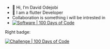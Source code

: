 - 👋 Hi, I’m David Odejobi
- 🌱 I am a flutter Developer
- Collaboration is something i will be intrested in
- [![Software | 100 Days of Code](https://www.software.com/badges/100-days-of-code)](https://www.software.com/100-days-of-code)

Right badge:

[![Challenge | 100 Days of Code](https://img.shields.io/static/v1?label=Challenge&labelColor=384357&message=100%20Days%20of%20Code&color=00b4ee&style=for-the-badge&link=https://www.100daysofcode.com)](https://www.100daysofcode.com)
